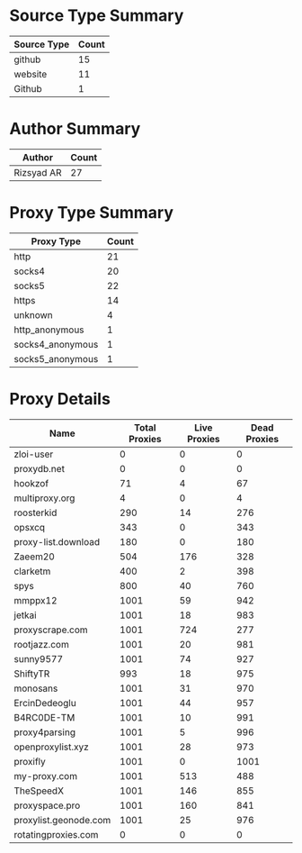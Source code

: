 # Source Type Summary

| Source Type | Count |
|-------------|-------|
| github | 15 |
| website | 11 |
| Github | 1 |


# Author Summary

| Author | Count |
|--------|-------|
| Rizsyad AR | 27 |


# Proxy Type Summary

| Proxy Type | Count |
|------------|-------|
| http | 21 |
| socks4 | 20 |
| socks5 | 22 |
| https | 14 |
| unknown | 4 |
| http_anonymous | 1 |
| socks4_anonymous | 1 |
| socks5_anonymous | 1 |


# Proxy Details

| Name | Total Proxies | Live Proxies | Dead Proxies |
|------|---------------|--------------|---------------|
| zloi-user | 0 | 0 | 0 |
| proxydb.net | 0 | 0 | 0 |
| hookzof | 71 | 4 | 67 |
| multiproxy.org | 4 | 0 | 4 |
| roosterkid | 290 | 14 | 276 |
| opsxcq | 343 | 0 | 343 |
| proxy-list.download | 180 | 0 | 180 |
| Zaeem20 | 504 | 176 | 328 |
| clarketm | 400 | 2 | 398 |
| spys | 800 | 40 | 760 |
| mmppx12 | 1001 | 59 | 942 |
| jetkai | 1001 | 18 | 983 |
| proxyscrape.com | 1001 | 724 | 277 |
| rootjazz.com | 1001 | 20 | 981 |
| sunny9577 | 1001 | 74 | 927 |
| ShiftyTR | 993 | 18 | 975 |
| monosans | 1001 | 31 | 970 |
| ErcinDedeoglu | 1001 | 44 | 957 |
| B4RC0DE-TM | 1001 | 10 | 991 |
| proxy4parsing | 1001 | 5 | 996 |
| openproxylist.xyz | 1001 | 28 | 973 |
| proxifly | 1001 | 0 | 1001 |
| my-proxy.com | 1001 | 513 | 488 |
| TheSpeedX | 1001 | 146 | 855 |
| proxyspace.pro | 1001 | 160 | 841 |
| proxylist.geonode.com | 1001 | 25 | 976 |
| rotatingproxies.com | 0 | 0 | 0 |

